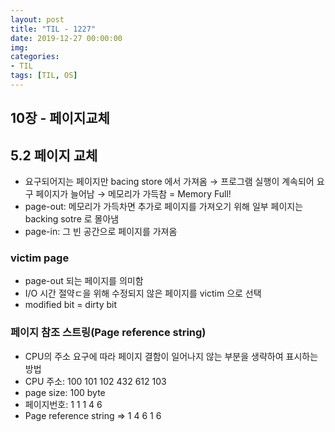 ```yaml
---
layout: post
title: "TIL - 1227"
date: 2019-12-27 00:00:00
img:
categories:
- TIL
tags: [TIL, OS]
---
```


## 10장 - 페이지교체

## 5.2 페이지 교체

- 요구되어지는 페이지만 bacing store 에서 가져옴 → 프로그램 실행이 계속되어 요구 페이지가 늘어남 → 메모리가 가득참 = Memory Full!
- page-out: 메모리가 가득차면 추가로 페이지를 가져오기 위해 일부 페이지는 backing sotre  로 몰아냄
- page-in: 그 빈 공간으로 페이지를 가져옴

### victim page

- page-out 되는 페이지를 의미함
- I/O 시간 절약ㄷ을 위해 수정되지 않은 페이지를 victim 으로 선택
- modified bit = dirty bit

### 페이지 참조 스트링(Page reference string)

- CPU의 주소 요구에 따라 페이지 결함이 일어나지 않는 부분을 생략하여 표시하는 방법
- CPU 주소: 100 101 102 432 612 103
- page size: 100 byte
- 페이지번호: 1 1 1 4 6
- Page reference string ⇒ 1 4 6 1 6